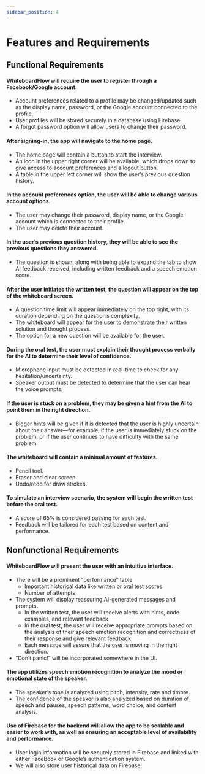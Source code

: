 ```yaml
---
sidebar_position: 4
---
```


# Features and Requirements

## Functional Requirements

#### WhiteboardFlow will require the user to register through a Facebook/Google account.
- Account preferences related to a profile may be changed/updated such as the display name, password, or the Google account connected to the profile.
- User profiles will be stored securely in a database using Firebase.
- A forgot password option will allow users to change their password.
#### After signing-in, the app will navigate to the home page.
- The home page will contain a button to start the interview.
- An icon in the upper right corner will be available, which drops down to give access to account preferences and a logout button.
- A table in the upper left corner will show the user’s previous question history.
#### In the account preferences option, the user will be able to change various account options.
- The user may change their password, display name, or the Google account which is connected to their profile.
- The user may delete their account.
#### In the user’s previous question history, they will be able to see the previous questions they answered. 
- The question is shown, along with being able to expand the tab to show AI feedback received, including written feedback and a speech emotion score.
#### After the user initiates the written test, the question will appear on the top of the whiteboard screen.
- A question time limit will appear immediately on the top right, with its duration depending on the question’s complexity.
- The whiteboard will appear for the user to demonstrate their written solution and thought process.
- The option for a new question will be available for the user.
#### During the oral test, the user must explain their thought process verbally for the AI to determine their level of confidence.
- Microphone input must be detected in real-time to check for any hesitation/uncertainty.
- Speaker output must be detected to determine that the user can hear the voice prompts.
#### If the user is stuck on a problem, they may be given a hint from the AI to point them in the right direction.
- Bigger hints will be given if it is detected that the user is highly uncertain about their answer—for example, if the user is immediately stuck on the problem, or if the user continues to have difficulty with the same problem.
#### The whiteboard will contain a minimal amount of features.
- Pencil tool.
- Eraser and clear screen.
- Undo/redo for draw strokes.
#### To simulate an interview scenario, the system will begin the written test before the oral test.
- A score of 65% is considered passing for each test.
- Feedback will be tailored for each test based on content and performance.

## Nonfunctional Requirements

#### WhiteboardFlow will present the user with an intuitive interface.
- There will be a prominent “performance” table
    - Important historical data like written or oral test scores
    - Number of attempts
- The system will display reassuring AI-generated messages and prompts.
    - In the written test, the user will receive alerts with hints, code examples, and relevant feedback
    - In the oral test, the user will receive appropriate prompts based on the analysis of their speech emotion recognition and correctness of their response and give relevant feedback.
    - Each message will assure that the user is moving in the right direction.
- “Don’t panic!” will be incorporated somewhere in the UI.
#### The app utilizes speech emotion recognition to analyze the mood or emotional state of the speaker.
- The speaker’s tone is analyzed using pitch, intensity, rate and timbre.
- The confidence of the speaker is also analyzed based on duration of speech and pauses, speech patterns, word choice, and content analysis.
#### Use of Firebase for the backend will allow the app to be scalable and easier to work with, as well as ensuring an acceptable level of availability and performance.
- User login information will be securely stored in Firebase and linked with either FaceBook or Google’s authentication system.
- We will also store user historical data on Firebase.
